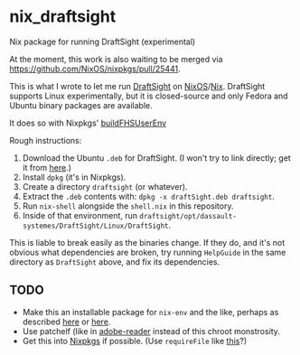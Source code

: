 # nix_draftsight
Nix package for running DraftSight (experimental)

At the moment, this work is also waiting to be merged via
https://github.com/NixOS/nixpkgs/pull/25441.

This is what I wrote to let me run
[DraftSight](https://www.3ds.com/products-services/draftsight-cad-software/) on
[NixOS](https://nixos.org/)/[Nix](https://nixos.org/nix/).  DraftSight
supports Linux experimentally, but it is closed-source and only Fedora
and Ubuntu binary packages are available.

It does so with Nixpkgs'
[buildFHSUserEnv](https://nixos.org/nixpkgs/manual/#sec-fhs-environments)

Rough instructions:

1. Download the Ubuntu `.deb` for DraftSight.  (I won't try to link
   directly; get it from
   [here](https://www.3ds.com/products-services/draftsight-cad-software/free-download/).)
2. Install `dpkg` (it's in Nixpkgs).
3. Create a directory `draftsight` (or whatever).
4. Extract the `.deb` contents with: `dpkg -x draftSight.deb draftsight`.
5. Run `nix-shell` alongside the `shell.nix` in this repository.
6. Inside of that environment, run
   `draftsight/opt/dassault-systemes/DraftSight/Linux/DraftSight`.

This is liable to break easily as the binaries change.  If they do,
and it's not obvious what dependencies are broken, try running
`HelpGuide` in the same directory as `DraftSight` above, and fix its
dependencies.

## TODO

- Make this an installable package for `nix-env` and the like, perhaps
  as described
  [here](http://anderspapitto.com/posts/2015-02-28-deb-installation-nixos.html) or
  [here](https://sandervanderburg.blogspot.fr/2013/09/composing-fhs-compatible-chroot.html).
- Use patchelf (like in
  [adobe-reader](https://github.com/NixOS/nixpkgs/tree/master/pkgs/applications/misc/adobe-reader) instead of
  this chroot monstrosity.
- Get this into [Nixpkgs](https://nixos.org/nixpkgs/) if possible.
  (Use `requireFile` like
  [this](https://github.com/NixOS/nixpkgs/blob/master/pkgs/development/compilers/oraclejdk/jdk-linux-base.nix#L70)?)
